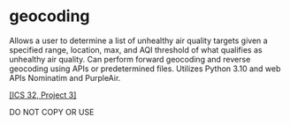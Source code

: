 # geocoding
Allows a user to determine a list of unhealthy air quality targets given a specified range, location, max, and AQI threshold of what qualifies as unhealthy air quality.  Can perform forward geocoding and reverse geocoding using APIs or predetermined files. Utilizes Python 3.10 and web APIs Nominatim and PurpleAir.

[[ICS 32, Project 3]](https://www.ics.uci.edu/~thornton/ics32/ProjectGuide/Project3/)

DO NOT COPY OR USE
